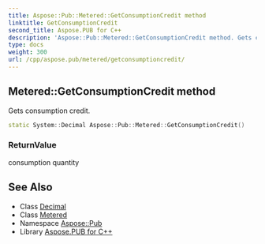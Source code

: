 ```yaml
---
title: Aspose::Pub::Metered::GetConsumptionCredit method
linktitle: GetConsumptionCredit
second_title: Aspose.PUB for C++
description: 'Aspose::Pub::Metered::GetConsumptionCredit method. Gets consumption credit in C++.'
type: docs
weight: 300
url: /cpp/aspose.pub/metered/getconsumptioncredit/
---
```

## Metered::GetConsumptionCredit method


Gets consumption credit.

```cpp
static System::Decimal Aspose::Pub::Metered::GetConsumptionCredit()
```


### ReturnValue

consumption quantity

## See Also

* Class [Decimal](../../../system/decimal/)
* Class [Metered](../)
* Namespace [Aspose::Pub](../../)
* Library [Aspose.PUB for C++](../../../)
